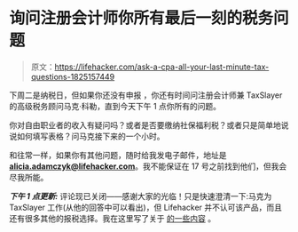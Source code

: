 # 询问注册会计师你所有最后一刻的税务问题

> 原文：<https://lifehacker.com/ask-a-cpa-all-your-last-minute-tax-questions-1825157449>

下周二是纳税日，但如果你还没有申报 ，你还有时间问注册会计师兼 TaxSlayer 的高级税务顾问马克·科勒，直到今天下午 1 点你所有的问题。



你对自由职业者的收入有疑问吗？或者是否要缴纳社保福利税？或者只是简单地说说如何填写表格？问马克接下来的一个小时。

和往常一样，如果你有其他问题，随时给我发电子邮件，地址是**alicia.adamczyk@lifehacker.com**。我不能保证在 17 号之前找到他们，但我会尽我所能。

***下午 1 点更新:*** 评论现已关闭——感谢大家的光临！只是快速澄清一下:马克为 TaxSlayer 工作(从他的回答中可以看出)，但 Lifehacker 并不认可该产品，而且还有很多其他的报税选择。我在这里写了关于 [的一些内容](https://twocents.lifehacker.com/where-to-file-state-and-federal-taxes-for-free-1822381090) 。